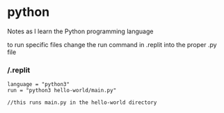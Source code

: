 # python

Notes as I learn the Python programming language

to run specific files change the run command in .replit into the proper .py file

### /.replit
```
language = "python3"
run = "python3 hello-world/main.py"

//this runs main.py in the hello-world directory
```